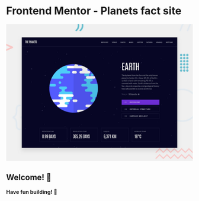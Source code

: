 # Frontend Mentor - Planets fact site

![Design preview for the Planets fact site coding challenge](./images/preview.jpg)

## Welcome! 👋

**Have fun building!** 🚀
